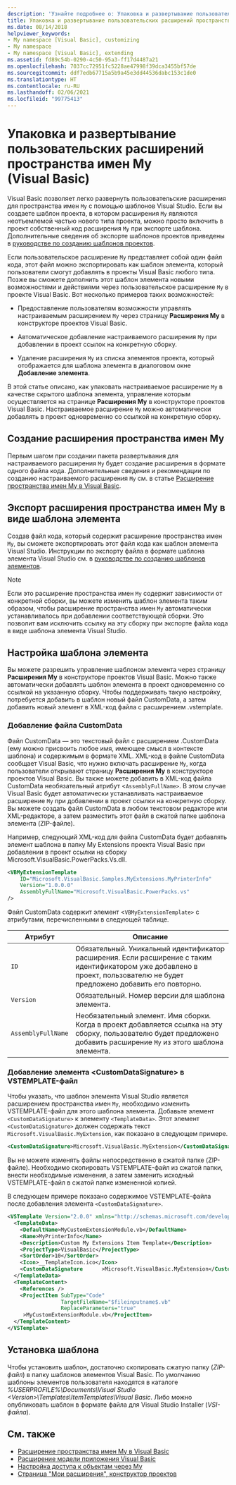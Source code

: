 ```yaml
---
description: 'Узнайте подробнее о: Упаковка и развертывание пользовательских расширений пространства имен My (Visual Basic)'
title: Упаковка и развертывание пользовательских расширений пространства имен My
ms.date: 08/14/2018
helpviewer_keywords:
- My namespace [Visual Basic], customizing
- My namespace
- My namespace [Visual Basic], extending
ms.assetid: fd89c54b-0290-4c50-95a3-ff17d4487a21
ms.openlocfilehash: 7037cc72951fc5228ae47998f39dca3455bf57de
ms.sourcegitcommit: ddf7edb67715a5b9a45e3dd44536dabc153c1de0
ms.translationtype: HT
ms.contentlocale: ru-RU
ms.lasthandoff: 02/06/2021
ms.locfileid: "99775413"
---
```

# <a name="package-and-deploy-custom-my-extensions-visual-basic"></a>Упаковка и развертывание пользовательских расширений пространства имен My (Visual Basic)

Visual Basic позволяет легко развернуть пользовательские расширения для пространства имен `My` с помощью шаблонов Visual Studio. Если вы создаете шаблон проекта, в котором расширения `My` являются неотъемлемой частью нового типа проекта, можно просто включить в проект собственный код расширения `My` при экспорте шаблона. Дополнительные сведения об экспорте шаблонов проектов приведены в [руководстве по созданию шаблонов проектов](/visualstudio/ide/how-to-create-project-templates).

Если пользовательское расширение `My` представляет собой один файл кода, этот файл можно экспортировать как шаблон элемента, который пользователи смогут добавлять в проекты Visual Basic любого типа. Позже вы сможете дополнить этот шаблон элемента новыми возможностями и действиями через пользовательское расширение `My` в проекте Visual Basic. Вот несколько примеров таких возможностей:

- Предоставление пользователям возможности управлять настраиваемым расширением `My` через страницу **Расширения My** в конструкторе проектов Visual Basic.

- Автоматическое добавление настраиваемого расширения `My` при добавлении в проект ссылок на конкретную сборку.

- Удаление расширения `My` из списка элементов проекта, который отображается для шаблона элемента в диалоговом окне **Добавление элемента**.

В этой статье описано, как упаковать настраиваемое расширение `My` в качестве скрытого шаблона элемента, управление которым осуществляется на странице **Расширения My** в конструкторе проектов Visual Basic. Настраиваемое расширение `My` можно автоматически добавлять в проект одновременно со ссылкой на конкретную сборку.

## <a name="create-a-my-namespace-extension"></a>Создание расширения пространства имен My

Первым шагом при создании пакета развертывания для настраиваемого расширения `My` будет создание расширения в формате одного файла кода. Дополнительные сведения и рекомендации по созданию настраиваемого расширения `My` см. в статье [Расширение пространства имен My в Visual Basic](extending-the-my-namespace.md).

## <a name="export-a-my-namespace-extension-as-an-item-template"></a>Экспорт расширения пространства имен My в виде шаблона элемента

Создав файл кода, который содержит расширение пространства имен `My`, вы сможете экспортировать этот файл кода как шаблон элемента Visual Studio. Инструкции по экспорту файла в формате шаблона элемента Visual Studio см. в [руководстве по созданию шаблонов элементов](/visualstudio/ide/how-to-create-item-templates).

> [!NOTE]
> Если это расширение пространства имен `My` содержит зависимости от конкретной сборки, вы можете изменить шаблон элемента таким образом, чтобы расширение пространства имен `My` автоматически устанавливалось при добавлении соответствующей сборки. Это позволит вам исключить ссылку на эту сборку при экспорте файла кода в виде шаблона элемента Visual Studio.

## <a name="customize-the-item-template"></a>Настройка шаблона элемента

Вы можете разрешить управление шаблоном элемента через страницу **Расширения My** в конструкторе проектов Visual Basic. Можно также автоматически добавлять шаблон элемента в проект одновременно со ссылкой на указанную сборку. Чтобы поддерживать такую настройку, потребуется добавить в шаблон новый файл CustomData, а затем добавить новый элемент в XML-код файла с расширением .vstemplate.

### <a name="add-the-customdata-file"></a>Добавление файла CustomData

Файл CustomData — это текстовый файл с расширением .CustomData (ему можно присвоить любое имя, имеющее смысл в контексте шаблона) и содержимым в формате XML. XML-код в файле CustomData сообщает Visual Basic, что нужно включать расширение `My`, когда пользователи открывают страницу **Расширения My** в конструкторе проектов Visual Basic. Вы также можете добавить в XML-код файла CustomData необязательный атрибут <`AssemblyFullName>`. В этом случае Visual Basic будет автоматически устанавливать настраиваемое расширение `My` при добавлении в проект ссылки на конкретную сборку. Вы можете создать файл CustomData в любом текстовом редакторе или XML-редакторе, а затем разместить этот файл в сжатой папке шаблона элемента (ZIP-файле).

Например, следующий XML-код для файла CustomData будет добавлять элемент шаблона в папку My Extensions проекта Visual Basic при добавлении в проект ссылки на сборку Microsoft.VisualBasic.PowerPacks.Vs.dll.

```xml
<VBMyExtensionTemplate
    ID="Microsoft.VisualBasic.Samples.MyExtensions.MyPrinterInfo"
    Version="1.0.0.0"
    AssemblyFullName="Microsoft.VisualBasic.PowerPacks.vs"
/>
```

Файл CustomData содержит элемент <`VBMyExtensionTemplate>` с атрибутами, перечисленными в следующей таблице.

|Атрибут|Описание|
|---|---|
|`ID`|Обязательный. Уникальный идентификатор расширения. Если расширение с таким идентификатором уже добавлено в проект, пользователю не будет предложено добавить его повторно.|
|`Version`|Обязательный. Номер версии для шаблона элемента.|
|`AssemblyFullName`|Необязательный элемент. Имя сборки. Когда в проект добавляется ссылка на эту сборку, пользователю будет предложено добавить расширение `My` из этого шаблона элемента.|

### <a name="add-the-customdatasignature-element-to-the-vstemplate-file"></a>Добавление элемента \<CustomDataSignature> в VSTEMPLATE-файл

Чтобы указать, что шаблон элемента Visual Studio является расширением пространства имен `My`, необходимо изменить VSTEMPLATE-файл для этого шаблона элемента. Добавьте элемент `<CustomDataSignature>` к элементу `<TemplateData>`. Этот элемент `<CustomDataSignature>` должен содержать текст `Microsoft.VisualBasic.MyExtension`, как показано в следующем примере.

```xml
<CustomDataSignature>Microsoft.VisualBasic.MyExtension</CustomDataSignature>
```

Вы не можете изменять файлы непосредственно в сжатой папке (ZIP-файле). Необходимо скопировать VSTEMPLATE-файл из сжатой папки, внести необходимые изменения, а затем заменить исходный VSTEMPLATE-файл в сжатой папке измененной копией.

В следующем примере показано содержимое VSTEMPLATE-файла после добавления элемента `<CustomDataSignature>`.

```xml
<VSTemplate Version="2.0.0" xmlns="http://schemas.microsoft.com/developer/vstemplate/2005" Type="Item">
  <TemplateData>
    <DefaultName>MyCustomExtensionModule.vb</DefaultName>
    <Name>MyPrinterInfo</Name>
    <Description>Custom My Extensions Item Template</Description>
    <ProjectType>VisualBasic</ProjectType>
    <SortOrder>10</SortOrder>
    <Icon>__TemplateIcon.ico</Icon>
    <CustomDataSignature      >Microsoft.VisualBasic.MyExtension</CustomDataSignature>
  </TemplateData>
  <TemplateContent>
    <References />
    <ProjectItem SubType="Code"
                 TargetFileName="$fileinputname$.vb"
                 ReplaceParameters="true"
     >MyCustomExtensionModule.vb</ProjectItem>
  </TemplateContent>
</VSTemplate>
```

## <a name="install-the-template"></a>Установка шаблона

Чтобы установить шаблон, достаточно скопировать сжатую папку (*ZIP-файл*) в папку шаблонов элементов Visual Basic. По умолчанию шаблоны элементов пользователя находятся в каталоге *%USERPROFILE%\Documents\Visual Studio \<Version\>\Templates\ItemTemplates\Visual Basic*. Либо можно опубликовать шаблон в формате файла для Visual Studio Installer (*VSI-файла*).

## <a name="see-also"></a>См. также

- [Расширение пространства имен My в Visual Basic](extending-the-my-namespace.md)
- [Расширение модели приложения Visual Basic](extending-the-visual-basic-application-model.md)
- [Настройка доступа к объектам через My](customizing-which-objects-are-available-in-my.md)
- [Страница "Мои расширения", конструктор проектов](/visualstudio/ide/reference/my-extensions-page-project-designer-visual-basic)
